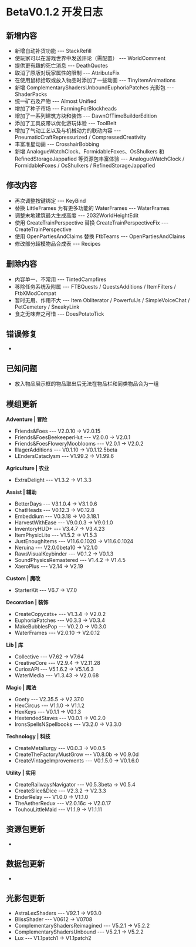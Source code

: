 # BetaV0.1.2 开发日志

## 新增内容

- 新增自动补货功能 --- StackRefill
- 使玩家可以在游戏世界中发送评论（需配置） --- WorldComment
- 提供更有趣的死亡消息 --- DeathQuotes
- 取消了原版对玩家属性的限制 --- AttributeFix
- 在使用鼠标拾取或放入物品时添加了一些动画 --- TinyItemAnimations
- 新增 ComplementaryShadersUnboundEuphoriaPatches 光影包 --- ShaderPacks
- 统一矿石及产物 --- Almost Unified
- 增加了种子市场 --- FarmingForBlockheads
- 增加了一系列建筑方块和装饰 --- DawnOfTimeBuilderEdition
- 添加了工具皮带以优化游玩体验 --- ToolBelt
- 增加了气动工艺以及与机械动力的联动内容 --- PneumaticCraftRepressurized / CompressedCreativity
- 丰富准星动画 --- CrosshairBobbing
- 新增 AnalogueWatchClock、FormidableFoxes、OsShulkers 和 RefinedStorageJappafied 等资源包丰富体验 --- AnalogueWatchClock / FormidableFoxes / OsShulkers / RefinedStorageJappafied


## 修改内容

- 再次调整按键绑定 --- KeyBind
- 替换 LittleFrames 为有更多功能的 WaterFrames --- WaterFrames
- 调整末地建筑最大生成高度 --- 2032WorldHeightEdit
- 使用 CreateTrainPerspective 替换 CreateTrainPerspectiveFix --- CreateTrainPerspective
- 使用 OpenPartiesAndClaims 替换 FtbTeams --- OpenPartiesAndClaims
- 修改部分超模物品合成表 --- Recipes


## 删除内容

- 内容单一、不常用  --- TintedCampfires
- 移除任务系统及附属 --- FTBQuests / QuestsAdditions / ItemFilters / FtbXModCompat
- 暂时无用、作用不大 --- Item Obliterator / PowerfulJs / SimpleVoiceChat / PetCemetery / SneakyLink
- 食之无味弃之可惜 --- DoesPotatoTick


## 错误修复

- 

## 已知问题

- 放入物品展示框的物品取出后无法在物品栏和同类物品合为一组

## 模组更新

**Adventure | 冒险**

- Friends&Foes --- V2.0.10 -> V2.0.15
- Friends&FoesBeekeeperHut --- V2.0.0 -> V2.0.1
- Friends&FoesFloweryMooblooms --- V2.0.1 -> V2.0.2
- IllagerAdditions --- V0.1.10 -> V0.1.12.5beta
- LEndersCataclysm --- V1.99.2 -> V1.99.6

**Agriculture | 农业**

- ExtraDelight --- V1.3.2 -> V1.3.3

**Assist | 辅助**

- BetterDays --- V3.1.0.4 -> V3.1.0.6
- ChatHeads --- V0.12.3 -> V0.12.8
- Embeddium --- V0.3.18 -> V0.3.18.1
- HarvestWithEase --- V9.0.0.3 -> V9.0.1.0
- InventoryHUD+ --- V3.4.7 -> V3.4.23
- ItemPhysicLite --- V1.5.2 -> V1.5.3
- JustEnoughItems --- V11.6.0.1020 -> V11.6.0.1024
- Neruina --- V2.0.0beta10 -> V2.1.0
- RawsVisualKeybinder --- V0.1.2 -> V0.1.3
- SoundPhysicsRemastered --- V1.4.2 -> V1.4.5
- XaeroPlus --- V2.14 -> V2.19

**Custom | 魔改**

- StarterKit --- V6.7 -> V7.0

**Decoration | 装饰**

- CreateCopycats+ --- V1.3.4 -> V2.0.2
- EuphoriaPatches --- V0.3.3 -> V0.3.4
- MakeBubblesPop --- V0.2.0 -> V0.3.0
- WaterFrames --- V2.0.10 -> V2.0.12

**Lib | 库**

- Collective --- V7.62 -> V7.64
- CreativeCore --- V2.9.4 -> V2.11.28
- CuriosAPI --- V5.1.6.2 -> V5.1.6.3
- WaterMedia --- V1.3.43 -> V2.0.68

**Magic | 魔法**

- Goety --- V2.35.5 -> V2.37.0
- HexCircus --- V1.1.0 -> V1.1.2
- HexKeys --- V0.1.1 -> V0.1.3
- HextendedStaves --- V0.0.1 -> V0.2.0
- IronsSpellsNSpellbooks --- V3.2.0 -> V3.3.0

**Technology | 科技**

- CreateMetallurgy --- V0.0.3 -> V0.0.5
- CreateTheFactoryMustGrow --- V0.8.0b -> V0.9.0d
- CreateVintageImprovements --- V0.1.5.0 -> V0.1.6.0

**Utility | 实用**

- CreateRailwaysNavigator --- V0.5.3beta -> V0.5.4
- CreateSlice&Dice --- V2.3.2 -> V2.3.3
- EnderRelay --- V1.0.0 -> V1.1.0
- TheAetherRedux --- V2.0.16c -> V2.0.17
- TouhouLittleMaid --- V1.1.9 -> V1.1.11

## 资源包更新

- 

## 数据包更新

- 

## 光影包更新

- AstraLexShaders --- V92.1 -> V93.0
- BlissShader --- V0612 -> V0708
- ComplementaryShadersReimagined --- V5.2.1 -> V5.2.2
- ComplementaryShadersUnbound --- V5.2.1 -> V5.2.2
- Lux --- V1.1patch1 -> V1.1patch2
